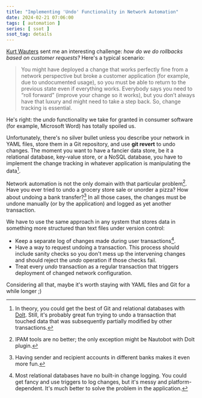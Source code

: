 ```yaml
---
title: "Implementing 'Undo' Functionality in Network Automation"
date: 2024-02-21 07:06:00
tags: [ automation ]
series: [ ssot ]
ssot_tag: details
---
```

[Kurt Wauters](https://www.ipspace.net/Author:Kurt_Wauters) sent me an interesting challenge: *how do we do rollbacks based on customer requests?* Here's a typical scenario:

> You might have deployed a change that works perfectly fine from a network perspective but broke a customer application (for example, due to undocumented usage), so you must be able to return to the previous state even if everything works. Everybody says you need to “roll forward” (improve your change so it works), but you don’t always have that luxury and might need to take a step back. So, change tracking is essential.

He's right: the *undo* functionality we take for granted in consumer software (for example, Microsoft Word) has totally spoiled us.
<!--more-->
Unfortunately, there's no silver bullet unless you describe your network in YAML files, store them in a Git repository, and use **git revert** to undo changes. The moment you want to have a fancier data store, be it a relational database, key-value store, or a NoSQL database, you have to implement the change tracking in whatever application is manipulating the data[^DOLT].

[^DOLT]: In theory, you could get the best of Git and relational databases with [Dolt](https://github.com/dolthub/dolt). Still, it's probably great fun trying to undo a transaction that touched data that was subsequently partially modified by other transactions.

Network automation is not the only domain with that particular problem[^IPAM]. Have you ever tried to undo a grocery store sale or unorder a pizza? How about undoing a bank transfer?[^SRA] In all those cases, the changes must be undone manually (or by the application) and logged as yet another transaction.

[^IPAM]: IPAM tools are no better; the only exception might be Nautobot with Dolt plugin.

[^SRA]: Having sender and recipient accounts in different banks makes it even more fun.

We have to use the same approach in any system that stores data in something more structured than text files under version control:

* Keep a separate log of changes made during user transactions[^DBCL].
* Have a way to request undoing a transaction. This process should include sanity checks so you don't mess up the intervening changes and should reject the *undo* operation if those checks fail.
* Treat every *undo* transaction as a regular transaction that triggers deployment of changed network configuration.

Considering all that, maybe it's worth staying with YAML files and Git for a while longer ;)

[^DBCL]: Most relational databases have no built-in change logging. You could get fancy and use triggers to log changes, but it's messy and platform-dependent. It's much better to solve the problem in the application.